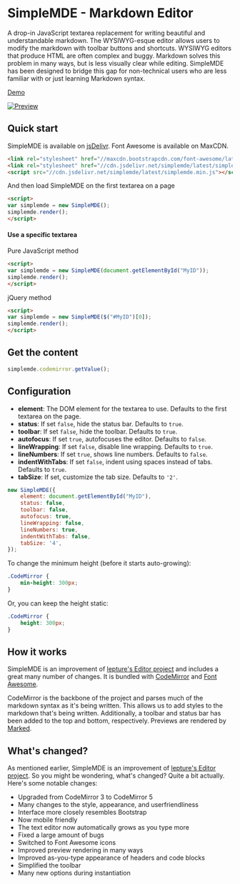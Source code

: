 # SimpleMDE - Markdown Editor
A drop-in JavaScript textarea replacement for writing beautiful and understandable markdown. The WYSIWYG-esque editor allows users to modify the markdown with toolbar buttons and shortcuts. WYSIWYG editors that produce HTML are often complex and buggy. Markdown solves this problem in many ways, but is less visually clear while editing. SimpleMDE has been designed to bridge this gap for non-technical users who are less familiar with or just learning Markdown syntax.

[Demo](http://nextstepwebs.github.io/simplemde-markdown-editor)

[![Preview](http://i.imgur.com/b9hFHFT.png)](http://nextstepwebs.github.io/simplemde-markdown-editor)

## Quick start
SimpleMDE is available on [jsDelivr](http://www.jsdelivr.com/#!simplemde). Font Awesome is available on MaxCDN.

```HTML
<link rel="stylesheet" href="//maxcdn.bootstrapcdn.com/font-awesome/latest/css/font-awesome.min.css">
<link rel="stylesheet" href="//cdn.jsdelivr.net/simplemde/latest/simplemde.min.css">
<script src="//cdn.jsdelivr.net/simplemde/latest/simplemde.min.js"></script>
```

And then load SimpleMDE on the first textarea on a page

```HTML
<script>
var simplemde = new SimpleMDE();
simplemde.render();
</script>
```

#### Use a specific textarea

Pure JavaScript method

```HTML
<script>
var simplemde = new SimpleMDE(document.getElementById("MyID"));
simplemde.render();
</script>
```

jQuery method

```HTML
<script>
var simplemde = new SimpleMDE($("#MyID")[0]);
simplemde.render();
</script>
```

## Get the content

```JavaScript
simplemde.codemirror.getValue();
```

## Configuration

- **element**: The DOM element for the textarea to use. Defaults to the first textarea on the page.
- **status**: If set `false`, hide the status bar. Defaults to `true`.
- **toolbar**: If set `false`, hide the toolbar. Defaults to `true`.
- **autofocus**: If set `true`, autofocuses the editor. Defaults to `false`.
- **lineWrapping**: If set `false`, disable line wrapping. Defaults to `true`.
- **lineNumbers**: If set `true`, shows line numbers. Defaults to `false`.
- **indentWithTabs**: If set `false`, indent using spaces instead of tabs. Defaults to `true`.
- **tabSize**: If set, customize the tab size. Defaults to `'2'`.

```JavaScript
new SimpleMDE({
	element: document.getElementById("MyID"),
	status: false,
	toolbar: false,
	autofocus: true,
	lineWrapping: false,
	lineNumbers: true,
	indentWithTabs: false,
	tabSize: '4',
});
```

To change the minimum height (before it starts auto-growing):

```CSS
.CodeMirror {
	min-height: 300px;
}
```

Or, you can keep the height static:

```CSS
.CodeMirror {
	height: 300px;
}
```

## How it works
SimpleMDE is an improvement of [lepture's Editor project](https://github.com/lepture/editor) and includes a great many number of changes. It is bundled with [CodeMirror](https://github.com/codemirror/codemirror) and [Font Awesome](http://fortawesome.github.io/Font-Awesome/).

CodeMirror is the backbone of the project and parses much of the markdown syntax as it's being written. This allows us to add styles to the markdown that's being written. Additionally, a toolbar and status bar has been added to the top and bottom, respectively. Previews are rendered by [Marked](https://github.com/chjj/marked).

## What's changed?
As mentioned earlier, SimpleMDE is an improvement of [lepture's Editor project](https://github.com/lepture/editor). So you might be wondering, what's changed? Quite a bit actually. Here's some notable changes:

- Upgraded from CodeMirror 3 to CodeMirror 5
- Many changes to the style, appearance, and userfriendliness
- Interface more closely resembles Bootstrap
- Now mobile friendly
- The text editor now automatically grows as you type more
- Fixed a large amount of bugs
- Switched to Font Awesome icons
- Improved preview rendering in many ways
- Improved as-you-type appearance of headers and code blocks
- Simplified the toolbar
- Many new options during instantiation
